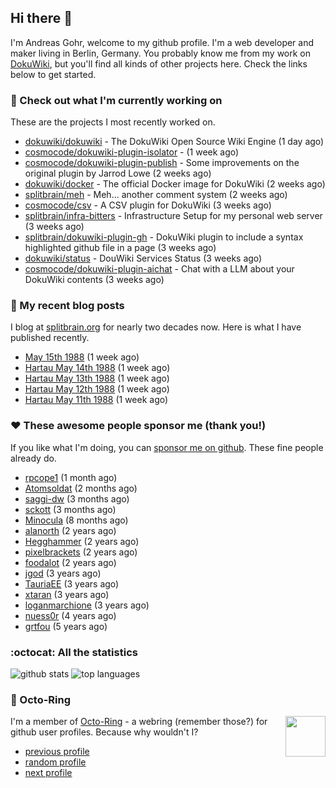 ## Hi there :wave:

I'm Andreas Gohr, welcome to my github profile. I'm a web developer and maker living in Berlin, Germany. You probably know me from my work on [DokuWiki](https://github.com/dokuwiki/dokuwiki), but you'll find all kinds of other projects here. Check the links below to get started.

### :hammer: Check out what I'm currently working on

These are the projects I most recently worked on.


- [dokuwiki/dokuwiki](https://github.com/dokuwiki/dokuwiki) - The DokuWiki Open Source Wiki Engine (1 day ago)
- [cosmocode/dokuwiki-plugin-isolator](https://github.com/cosmocode/dokuwiki-plugin-isolator) -  (1 week ago)
- [cosmocode/dokuwiki-plugin-publish](https://github.com/cosmocode/dokuwiki-plugin-publish) - Some improvements on the original plugin by Jarrod Lowe (2 weeks ago)
- [dokuwiki/docker](https://github.com/dokuwiki/docker) - The official Docker image for DokuWiki (2 weeks ago)
- [splitbrain/meh](https://github.com/splitbrain/meh) - Meh... another comment system (2 weeks ago)
- [cosmocode/csv](https://github.com/cosmocode/csv) - A CSV plugin for DokuWiki (3 weeks ago)
- [splitbrain/infra-bitters](https://github.com/splitbrain/infra-bitters) - Infrastructure Setup for my personal web server (3 weeks ago)
- [splitbrain/dokuwiki-plugin-gh](https://github.com/splitbrain/dokuwiki-plugin-gh) - DokuWiki plugin to include a syntax highlighted github file in a page (3 weeks ago)
- [dokuwiki/status](https://github.com/dokuwiki/status) - DouWiki Services Status (3 weeks ago)
- [cosmocode/dokuwiki-plugin-aichat](https://github.com/cosmocode/dokuwiki-plugin-aichat) - Chat with a LLM about your DokuWiki contents (3 weeks ago)

### :scroll: My recent blog posts

I blog at [splitbrain.org](https://www.splitbrain.org) for nearly two decades now. Here is what I have published recently.


- [May 15th 1988](https://www.splitbrain.org/blog/1988-05/15) (1 week ago)
- [Hartau May 14th 1988](https://www.splitbrain.org/blog/1988-05/14-hartau) (1 week ago)
- [Hartau May 13th 1988](https://www.splitbrain.org/blog/1988-05/13-hartau) (1 week ago)
- [Hartau May 12th 1988](https://www.splitbrain.org/blog/1988-05/12-hartau) (1 week ago)
- [Hartau May 11th 1988](https://www.splitbrain.org/blog/1988-05/11-hartau) (1 week ago)

### :hearts:️ These awesome people sponsor me (thank you!)

If you like what I'm doing, you can [sponsor me on github](https://github.com/sponsors/splitbrain). These fine people already do.


- [rpcope1](https://github.com/rpcope1) (1 month ago)
- [Atomsoldat](https://github.com/Atomsoldat) (2 months ago)
- [saggi-dw](https://github.com/saggi-dw) (3 months ago)
- [sckott](https://github.com/sckott) (3 months ago)
- [Minocula](https://github.com/Minocula) (8 months ago)
- [alanorth](https://github.com/alanorth) (2 years ago)
- [Hegghammer](https://github.com/Hegghammer) (2 years ago)
- [pixelbrackets](https://github.com/pixelbrackets) (2 years ago)
- [foodalot](https://github.com/foodalot) (2 years ago)
- [jgod](https://github.com/jgod) (3 years ago)
- [TauriaEE](https://github.com/TauriaEE) (3 years ago)
- [xtaran](https://github.com/xtaran) (3 years ago)
- [loganmarchione](https://github.com/loganmarchione) (3 years ago)
- [nuess0r](https://github.com/nuess0r) (4 years ago)
- [grtfou](https://github.com/grtfou) (5 years ago)

### :octocat: All the statistics

 ![github stats](https://github-readme-stats.vercel.app/api?username=splitbrain&show_icons=true&hide_title=true)
![top languages](https://github-readme-stats.vercel.app/api/top-langs/?username=splitbrain&layout=compact)


### :octopus: Octo-Ring

<img width="64" height="65" src="https://octo-ring.com/static/img/octo.png" align="right" alt="">

I'm a member of [Octo-Ring](https://octo-ring.com/) - a webring (remember those?) for github user profiles. Because why wouldn't I? 

* [previous profile](https://octo-ring.com/p/splitbrain/prev)
* [random profile](https://octo-ring.com/p/splitbrain/random)
* [next profile](https://octo-ring.com/p/splitbrain/next)


